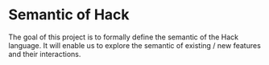 # Semantic of Hack

The goal of this project is to formally define the semantic of the Hack language.
It will enable us to explore the semantic of existing / new features and their interactions.

